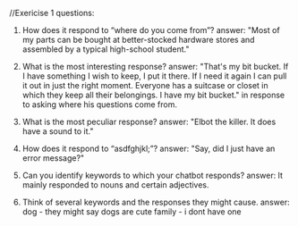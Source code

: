 //Exericise 1 questions:

1. How does it respond to “where do you come from”?
answer: "Most of my parts can be bought at better-stocked hardware stores and assembled by a typical high-school student."

2. What is the most interesting response?
answer: "That's my bit bucket. If I have something I wish to keep, I put it there. If I need it again I can pull it out in just the right moment. Everyone has a suitcase or closet in which they keep all their belongings. I have my bit bucket." in response to asking where his questions come from.

3. What is the most peculiar response?
answer: "Elbot the killer. It does have a sound to it."

4. How does it respond to “asdfghjkl;”?
answer: "Say, did I just have an error message?"

1. Can you identify keywords to which your chatbot responds?
answer: It mainly responded to nouns and certain adjectives.

2. Think of several keywords and the responses they might cause.
answer: dog - they might say dogs are cute
        family - i dont have one
        